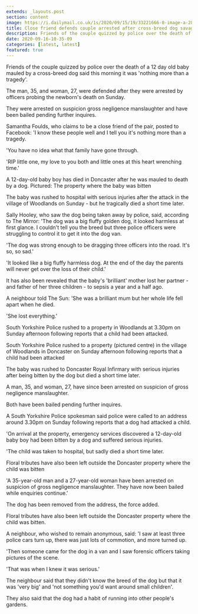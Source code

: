 ```yaml
---
extends: _layouts.post
section: content
image: https://i.dailymail.co.uk/1s/2020/09/15/19/33221666-0-image-a-28_1600194849081.jpg 
title: Close friend defends couple arrested after cross-breed dog savaged 12 day-old baby 
description: Friends of the couple quizzed by police over the death of a 12 day old baby mauled by a cross-breed dog on Sunday said this morning it was nothing more than a tragedy. 
date: 2020-09-16-10-35-09 
categories: [latest, latest] 
featured: true 
--- 
```

Friends of the couple quizzed by police over the death of a 12 day old baby mauled by a cross-breed dog said this morning it was 'nothing more than a tragedy'.

The man, 35, and woman, 27, were defended after they were arrested by officers probing the newborn's death on Sunday.

They were arrested on suspicion gross negligence manslaughter and have been bailed pending further inquires.

Samantha Foulds, who claims to be a close friend of the pair, posted to Facebook: 'I know these people well and I tell you it's nothing more than a tragedy.

'You have no idea what that family have gone through.

'RIP little one, my love to you both and little ones at this heart wrenching time.' 

A 12-day-old baby boy has died in Doncaster after he was mauled to death by a dog. Pictured: The property where the baby was bitten

The baby was rushed to hospital with serious injuries after the attack in the village of Woodlands on Sunday - but he tragically died a short time later.

Sally Hooley, who saw the dog being taken away by police, said, according to The Mirror: 'The dog was a big fluffy golden dog, it looked harmless at first glance. I couldn't tell you the breed but three police officers were struggling to control it to get it into the dog van.

'The dog was strong enough to be dragging three officers into the road. It's so, so sad.'

'It looked like a big fluffy harmless dog. At the end of the day the parents will never get over the loss of their child.'  

It has also been revealed that the baby's 'brilliant' mother lost her partner - and father of her three children - to sepsis a year and a half ago.

A neighbour told The Sun: 'She was a brilliant mum but her whole life fell apart when he died.

'She lost everything.' 

South Yorkshire Police rushed to a property in Woodlands at 3.30pm on Sunday afternoon following reports that a child had been attacked.

South Yorkshire Police rushed to a property (pictured centre) in the village of Woodlands in Doncaster on Sunday afternoon following reports that a child had been attacked

The baby was rushed to Doncaster Royal Infirmary with serious injuries after being bitten by the dog but died a short time later. 

A man, 35, and woman, 27, have since been arrested on suspicion of gross negligence manslaughter.  

Both have been bailed pending further inquires.

A South Yorkshire Police spokesman said police were called to an address around 3.30pm on Sunday following reports that a dog had attacked a child.

'On arrival at the property, emergency services discovered a 12-day-old baby boy had been bitten by a dog and suffered serious injuries.

'The child was taken to hospital, but sadly died a short time later.

Floral tributes have also been left outside the Doncaster property where the child was bitten

'A 35-year-old man and a 27-year-old woman have been arrested on suspicion of gross negligence manslaughter. They have now been bailed while enquiries continue.'

The dog has been removed from the address, the force added. 

Floral tributes have also been left outside the Doncaster property where the child was bitten.

A neighbour, who wished to remain anonymous, said: 'I saw at least three police cars turn up, there was just lots of commotion, and more turned up.

'Then someone came for the dog in a van and I saw forensic officers taking pictures of the scene.

'That was when I knew it was serious.'

The neighbour said that they didn't know the breed of the dog but that it was 'very big' and 'not something you'd want around small children'.

They also said that the dog had a habit of running into other people's gardens. 

